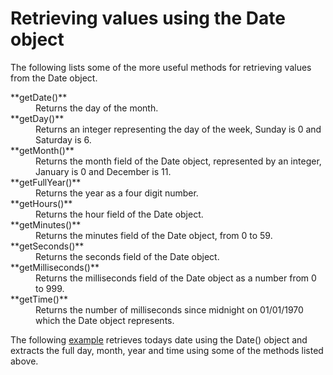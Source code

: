 
# Retrieving values using the Date object

The following lists some of the more useful methods for retrieving values from the Date object.

<dl>
<dt>**getDate()**</dt>
<dd>Returns the day of the month.</dd>

<dt>**getDay()**</dt>
<dd>Returns an integer representing the day of the week, Sunday is 0 and Saturday is 6.</dd>

<dt>**getMonth()**</dt>
<dd>Returns the month field of the Date object, represented by an integer, January is 0 and December is 11.</dd>

<dt>**getFullYear()**</dt>
<dd>Returns the year as a four digit number.</dd>

<dt>**getHours()**</dt>
<dd>Returns the hour field of the Date object.</dd>

<dt>**getMinutes()**</dt>
<dd>Returns the minutes field of the Date object, from 0 to 59.</dd>

<dt>**getSeconds()**</dt>
<dd>Returns the seconds field of the Date object.</dd>

<dt>**getMilliseconds()**</dt>
<dd>Returns the milliseconds field of the Date object as a number from 0 to 999.</dd>

<dt>**getTime()**</dt>
<dd>Returns the number of milliseconds since midnight on 01/01/1970 which the Date object represents.</dd>
</dl>

The following <a href="archives/Class Files/d5.html" target = "_blank">example</a> retrieves todays date using the Date() object
and extracts the full day, month, year and time using some of the methods listed above.
